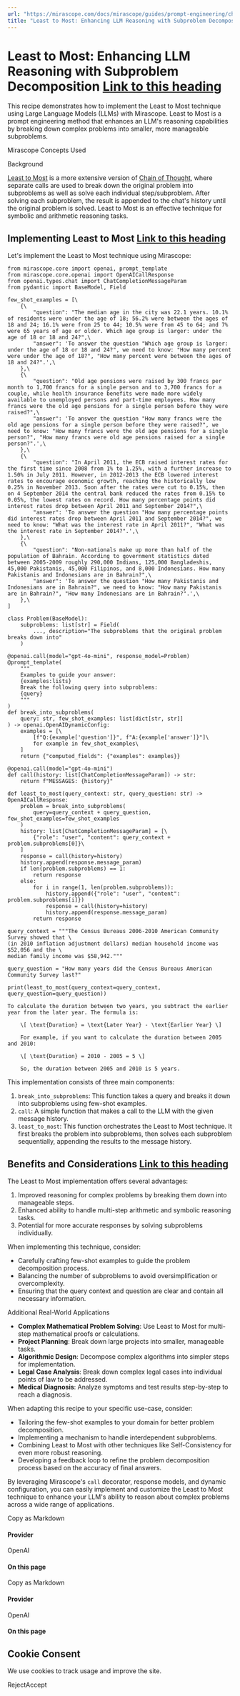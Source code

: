 ```yaml
---
url: "https://mirascope.com/docs/mirascope/guides/prompt-engineering/chaining-based/least-to-most"
title: "Least to Most: Enhancing LLM Reasoning with Subproblem Decomposition | Mirascope"
---
```


# Least to Most: Enhancing LLM Reasoning with Subproblem Decomposition [Link to this heading](https://mirascope.com/docs/mirascope/guides/prompt-engineering/chaining-based/least-to-most\#least-to-most-enhancing-llm-reasoning-with-subproblem-decomposition)

This recipe demonstrates how to implement the Least to Most technique using Large Language Models (LLMs) with Mirascope. Least to Most is a prompt engineering method that enhances an LLM's reasoning capabilities by breaking down complex problems into smaller, more manageable subproblems.

Mirascope Concepts Used

Background

[Least to Most](https://arxiv.org/pdf/2205.10625) is a more extensive version of [Chain of Thought](https://arxiv.org/abs/2201.11903), where separate calls are used to break down the original problem into subproblems as well as solve each individual step/subproblem. After solving each subproblem, the result is appended to the chat's history until the original problem is solved. Least to Most is an effective technique for symbolic and arithmetic reasoning tasks.

## Implementing Least to Most [Link to this heading](https://mirascope.com/docs/mirascope/guides/prompt-engineering/chaining-based/least-to-most\#implementing-least-to-most)

Let's implement the Least to Most technique using Mirascope:

```
from mirascope.core import openai, prompt_template
from mirascope.core.openai import OpenAICallResponse
from openai.types.chat import ChatCompletionMessageParam
from pydantic import BaseModel, Field

few_shot_examples = [\
    {\
        "question": "The median age in the city was 22.1 years. 10.1% of residents were under the age of 18; 56.2% were between the ages of 18 and 24; 16.1% were from 25 to 44; 10.5% were from 45 to 64; and 7% were 65 years of age or older. Which age group is larger: under the age of 18 or 18 and 24?",\
        "answer": 'To answer the question "Which age group is larger: under the age of 18 or 18 and 24?", we need to know: "How many percent were under the age of 18?", "How many percent were between the ages of 18 and 24?".',\
    },\
    {\
        "question": "Old age pensions were raised by 300 francs per month to 1,700 francs for a single person and to 3,700 francs for a couple, while health insurance benefits were made more widely available to unemployed persons and part-time employees. How many francs were the old age pensions for a single person before they were raised?",\
        "answer": 'To answer the question "How many francs were the old age pensions for a single person before they were raised?", we need to know: "How many francs were the old age pensions for a single person?", "How many francs were old age pensions raised for a single person?".',\
    },\
    {\
        "question": "In April 2011, the ECB raised interest rates for the first time since 2008 from 1% to 1.25%, with a further increase to 1.50% in July 2011. However, in 2012-2013 the ECB lowered interest rates to encourage economic growth, reaching the historically low 0.25% in November 2013. Soon after the rates were cut to 0.15%, then on 4 September 2014 the central bank reduced the rates from 0.15% to 0.05%, the lowest rates on record. How many percentage points did interest rates drop between April 2011 and September 2014?",\
        "answer": 'To answer the question "How many percentage points did interest rates drop between April 2011 and September 2014?", we need to know: "What was the interest rate in April 2011?", "What was the interest rate in September 2014?".',\
    },\
    {\
        "question": "Non-nationals make up more than half of the population of Bahrain. According to government statistics dated between 2005-2009 roughly 290,000 Indians, 125,000 Bangladeshis, 45,000 Pakistanis, 45,000 Filipinos, and 8,000 Indonesians. How many Pakistanis and Indonesians are in Bahrain?",\
        "answer": 'To answer the question "How many Pakistanis and Indonesians are in Bahrain?", we need to know: "How many Pakistanis are in Bahrain?", "How many Indonesians are in Bahrain?".',\
    },\
]

class Problem(BaseModel):
    subproblems: list[str] = Field(
        ..., description="The subproblems that the original problem breaks down into"
    )

@openai.call(model="gpt-4o-mini", response_model=Problem)
@prompt_template(
    """
    Examples to guide your answer:
    {examples:lists}
    Break the following query into subproblems:
    {query}
    """
)
def break_into_subproblems(
    query: str, few_shot_examples: list[dict[str, str]]
) -> openai.OpenAIDynamicConfig:
    examples = [\
        [f"Q:{example['question']}", f"A:{example['answer']}"]\
        for example in few_shot_examples\
    ]
    return {"computed_fields": {"examples": examples}}

@openai.call(model="gpt-4o-mini")
def call(history: list[ChatCompletionMessageParam]) -> str:
    return f"MESSAGES: {history}"

def least_to_most(query_context: str, query_question: str) -> OpenAICallResponse:
    problem = break_into_subproblems(
        query=query_context + query_question, few_shot_examples=few_shot_examples
    )
    history: list[ChatCompletionMessageParam] = [\
        {"role": "user", "content": query_context + problem.subproblems[0]}\
    ]
    response = call(history=history)
    history.append(response.message_param)
    if len(problem.subproblems) == 1:
        return response
    else:
        for i in range(1, len(problem.subproblems)):
            history.append({"role": "user", "content": problem.subproblems[i]})
            response = call(history=history)
            history.append(response.message_param)
        return response

query_context = """The Census Bureaus 2006-2010 American Community Survey showed that \
(in 2010 inflation adjustment dollars) median household income was $52,056 and the \
median family income was $58,942."""

query_question = "How many years did the Census Bureaus American Community Survey last?"

print(least_to_most(query_context=query_context, query_question=query_question))
```

```
To calculate the duration between two years, you subtract the earlier year from the later year. The formula is:

    \[ \text{Duration} = \text{Later Year} - \text{Earlier Year} \]

    For example, if you want to calculate the duration between 2005 and 2010:

    \[ \text{Duration} = 2010 - 2005 = 5 \]

    So, the duration between 2005 and 2010 is 5 years.
```

This implementation consists of three main components:

1. `break_into_subproblems`: This function takes a query and breaks it down into subproblems using few-shot examples.
2. `call`: A simple function that makes a call to the LLM with the given message history.
3. `least_to_most`: This function orchestrates the Least to Most technique. It first breaks the problem into subproblems, then solves each subproblem sequentially, appending the results to the message history.

## Benefits and Considerations [Link to this heading](https://mirascope.com/docs/mirascope/guides/prompt-engineering/chaining-based/least-to-most\#benefits-and-considerations)

The Least to Most implementation offers several advantages:

1. Improved reasoning for complex problems by breaking them down into manageable steps.
2. Enhanced ability to handle multi-step arithmetic and symbolic reasoning tasks.
3. Potential for more accurate responses by solving subproblems individually.

When implementing this technique, consider:

- Carefully crafting few-shot examples to guide the problem decomposition process.
- Balancing the number of subproblems to avoid oversimplification or overcomplexity.
- Ensuring that the query context and question are clear and contain all necessary information.

Additional Real-World Applications

- **Complex Mathematical Problem Solving**: Use Least to Most for multi-step mathematical proofs or calculations.
- **Project Planning**: Break down large projects into smaller, manageable tasks.
- **Algorithmic Design**: Decompose complex algorithms into simpler steps for implementation.
- **Legal Case Analysis**: Break down complex legal cases into individual points of law to be addressed.
- **Medical Diagnosis**: Analyze symptoms and test results step-by-step to reach a diagnosis.

When adapting this recipe to your specific use-case, consider:

- Tailoring the few-shot examples to your domain for better problem decomposition.
- Implementing a mechanism to handle interdependent subproblems.
- Combining Least to Most with other techniques like Self-Consistency for even more robust reasoning.
- Developing a feedback loop to refine the problem decomposition process based on the accuracy of final answers.

By leveraging Mirascope's `call` decorator, response models, and dynamic configuration, you can easily implement and customize the Least to Most technique to enhance your LLM's ability to reason about complex problems across a wide range of applications.

Copy as Markdown

#### Provider

OpenAI

#### On this page

Copy as Markdown

#### Provider

OpenAI

#### On this page

## Cookie Consent

We use cookies to track usage and improve the site.

RejectAccept